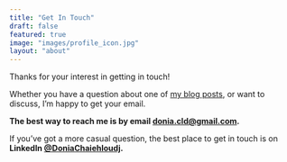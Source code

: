 ```yaml
---
title: "Get In Touch"
draft: false
featured: true
image: "images/profile_icon.jpg"
layout: "about"
---
```



Thanks for your interest in getting in touch!

Whether you have a question about one of [my blog posts](https://doniacld.com/blog), or want to discuss, I’m happy to get your email.

**The best way to reach me is by email donia.cld@gmail.com.**

If you’ve got a more casual question, the best place to get in touch is on **LinkedIn [@DoniaChaiehloudj](https://linkedin.com/in/donia-chaiehloudj).**